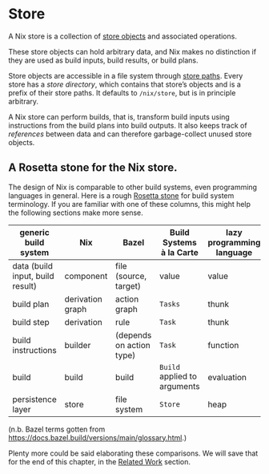 # Store

A Nix store is a collection of [store objects](objects.md) and associated operations.

These store objects can hold arbitrary data, and Nix makes no distinction if they are used as build inputs, build results, or build plans.

Store objects are accessible in a file system through [store paths](paths.md).
Every store has a *store directory*, which contains that store’s objects and is a prefix of their store paths.
It defaults to `/nix/store`, but is in principle arbitrary.

A Nix store can perform builds, that is, transform build inputs using instructions from the build plans into build outputs. It also keeps track of *references* between data and can therefore garbage-collect unused store objects.

## A Rosetta stone for the Nix store.

The design of Nix is comparable to other build systems, even programming languages in general.
Here is a rough [Rosetta stone](https://en.m.wikipedia.org/wiki/Rosetta_Stone) for build system terminology.
If you are familiar with one of these columns, this might help the following sections make more sense.

generic build system | Nix | Bazel | Build Systems à la Carte | lazy programming language
-- | -- | -- | -- | --
data (build input, build result) | component | file (source, target) | value | value
build plan | derivation graph | action graph | `Tasks` | thunk
build step | derivation | rule | `Task` | thunk
build instructions | builder | (depends on action type) | `Task` | function
build | build | build | `Build` applied to arguments | evaluation
persistence layer | store | file system | `Store` | heap

(n.b. Bazel terms gotten from https://docs.bazel.build/versions/main/glossary.html.)

Plenty more could be said elaborating these comparisons.
We will save that for the end of this chapter, in the [Related Work](./related-work.md) section.
